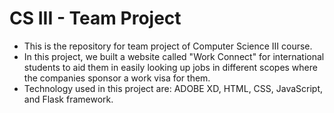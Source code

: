 # CS III - Team Project
* This is the repository for team project of Computer Science III course.
* In this project, we built a website called "Work Connect" for international students to aid them in easily looking up jobs in different scopes where the companies sponsor a work visa for them.
* Technology used in this project are: ADOBE XD, HTML, CSS, JavaScript, and Flask framework.
